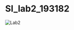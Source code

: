 # SI_lab2_193182

![Lab2](https://user-images.githubusercontent.com/66468620/120237689-77587e00-c25c-11eb-8019-eecee771fbb7.png)
